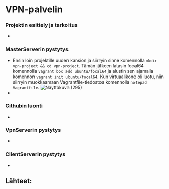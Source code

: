 # VPN-palvelin
### Projektin esittely ja tarkoitus
- 
### MasterServerin pystytys
- Ensin loin projektille uuden kansion ja siirryin sinne komennolla `mkdir vpn-project && cd vpn-project`. Tämän jälkeen latasin focal64 komennolla `vagrant box add ubuntu/focal64` ja alustin sen ajamalla komennon `vagrant init ubuntu/focal64`. Kun virtuaalikone oli luotu, niin siirryin muokkaamaan Vagrantfile-tiedostoa komennolla `notepad Vagrantfile`.
 ![Näyttökuva (295)](https://github.com/user-attachments/assets/781d1a51-6e0c-4e3e-8dc8-609a984b848f)
- 

### Githubin luonti
- 
### VpnServerin pystytys
- 
### ClientServerin pystytys
- 

## Lähteet:
